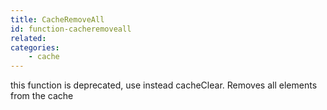 ```yaml
---
title: CacheRemoveAll
id: function-cacheremoveall
related:
categories:
    - cache
---
```


this function is deprecated, use instead cacheClear. Removes all elements from the cache